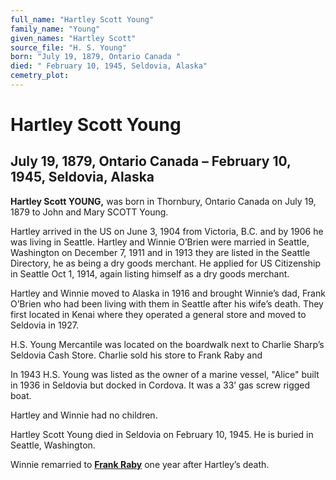 ```yaml
---
full_name: "Hartley Scott Young"
family_name: "Young"
given_names: "Hartley Scott"
source_file: "H. S. Young"
born: "July 19, 1879, Ontario Canada "
died: " February 10, 1945, Seldovia, Alaska"
cemetry_plot: 
---
```

# Hartley Scott Young

## July 19, 1879, Ontario Canada – February 10, 1945, Seldovia, Alaska

**Hartley Scott YOUNG,** was born in Thornbury, Ontario Canada on July
19, 1879 to John and Mary SCOTT Young.

Hartley arrived in the US on June 3, 1904 from Victoria, B.C. and by
1906 he was living in Seattle. Hartley and Winnie O’Brien were married
in Seattle, Washington on December 7, 1911 and in 1913 they are listed
in the Seattle Directory, he as being a dry goods merchant. He applied
for US Citizenship in Seattle Oct 1, 1914, again listing himself as a
dry goods merchant.

Hartley and Winnie moved to Alaska in 1916 and brought Winnie’s dad,
Frank O’Brien who had been living with them in Seattle after his wife’s
death. They first located in Kenai where they operated a general store
and moved to Seldovia in 1927.

H.S. Young Mercantile was located on the boardwalk next to Charlie
Sharp’s Seldovia Cash Store. Charlie sold his store to Frank Raby and

In 1943 H.S. Young was listed as the owner of a marine vessel, "Alice"
built in 1936 in Seldovia but docked in Cordova. It was a 33’ gas screw
rigged boat.

Hartley and Winnie had no children.

Hartley Scott Young died in Seldovia on February 10, 1945. He is buried
in Seattle, Washington.

Winnie remarried to [**Frank Raby**](Frank%20Raby.docx) one year after
Hartley’s death.
